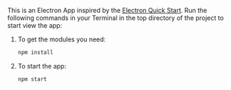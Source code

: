 This is an Electron App inspired by the [Electron Quick Start](https://github.com/electron/electron-quick-start). Run the following commands in your Terminal in the top directory of the project to start view the app:

1. To get the modules you need:
    ```bash
    npm install
    ```
    
2. To start the app:
     ```bash
    npm start
    ```
